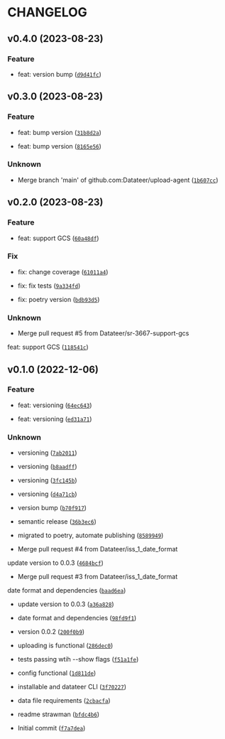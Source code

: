 # CHANGELOG



## v0.4.0 (2023-08-23)

### Feature

* feat: version bump ([`d9d41fc`](https://github.com/Datateer/upload-agent/commit/d9d41fc5a58bdc233d4d071cee855ba04bec646d))


## v0.3.0 (2023-08-23)

### Feature

* feat: bump version ([`31b8d2a`](https://github.com/Datateer/upload-agent/commit/31b8d2aff08a125380d22c338b92b9566856bf7e))

* feat: bump version ([`8165e56`](https://github.com/Datateer/upload-agent/commit/8165e56447ee0fc93a0e45c7d5b3fbe896afa318))

### Unknown

* Merge branch &#39;main&#39; of github.com:Datateer/upload-agent ([`1b607cc`](https://github.com/Datateer/upload-agent/commit/1b607cccaae189e0704e9a96d23deee8d85c34d7))


## v0.2.0 (2023-08-23)

### Feature

* feat: support GCS ([`60a48df`](https://github.com/Datateer/upload-agent/commit/60a48df2344a58de32467b6c7a19467d634f0985))

### Fix

* fix: change coverage ([`61011a4`](https://github.com/Datateer/upload-agent/commit/61011a4fead65c4ca06c9f80868a36bca286ca39))

* fix: fix tests ([`9a334fd`](https://github.com/Datateer/upload-agent/commit/9a334fd4ea89d52ce4726eecac1435083a013430))

* fix: poetry version ([`bdb93d5`](https://github.com/Datateer/upload-agent/commit/bdb93d52af9cd29581bc3c5e02cd8f9ba69457ed))

### Unknown

* Merge pull request #5 from Datateer/sr-3667-support-gcs

feat: support GCS ([`118541c`](https://github.com/Datateer/upload-agent/commit/118541c9ca912b9b9e5a35a6ed7f156bba90768a))


## v0.1.0 (2022-12-06)

### Feature

* feat: versioning ([`64ec643`](https://github.com/Datateer/upload-agent/commit/64ec64399a5d5a8558a81f53330d1b3ef5b52ccf))

* feat: versioning ([`ed31a71`](https://github.com/Datateer/upload-agent/commit/ed31a71b03c1fc57d52516db28b830fffdb9e765))

### Unknown

* versioning ([`7ab2011`](https://github.com/Datateer/upload-agent/commit/7ab201108a3499eae964a812759d7093ade3b8ee))

* versioning ([`b8aadff`](https://github.com/Datateer/upload-agent/commit/b8aadfff5e5b76f48d46ad6533a5d3d75cdf4de6))

* versioning ([`3fc145b`](https://github.com/Datateer/upload-agent/commit/3fc145bd8d281cfbca8af15dfd75751564ca3ca3))

* versioning ([`d4a71cb`](https://github.com/Datateer/upload-agent/commit/d4a71cbf169be2e1740f55d49460aa4c0fb1dab9))

* version bump ([`b70f917`](https://github.com/Datateer/upload-agent/commit/b70f917b4f407a63b02b84525d448b0058c9e9e0))

* semantic release ([`36b3ec6`](https://github.com/Datateer/upload-agent/commit/36b3ec66858891b867c1185d0acc3d60ea02d1c8))

* migrated to poetry, automate publishing ([`8589949`](https://github.com/Datateer/upload-agent/commit/858994962cf6a1d1e2bd1bbc360931c8f0342773))

* Merge pull request #4 from Datateer/iss_1_date_format

update version to 0.0.3 ([`4684bcf`](https://github.com/Datateer/upload-agent/commit/4684bcf902d6c54baefb08446252a69612bf15a0))

* Merge pull request #3 from Datateer/iss_1_date_format

date format and dependencies ([`baad6ea`](https://github.com/Datateer/upload-agent/commit/baad6ea72bd8155677ff07dd751b5855b904b66a))

* update version to 0.0.3 ([`a36a828`](https://github.com/Datateer/upload-agent/commit/a36a8289ebe6045e9a67edbc38a7214417ef5b31))

* date format and dependencies ([`98fd9f1`](https://github.com/Datateer/upload-agent/commit/98fd9f1699fd4bb18fc5e5d096c4ba4cfdaa599b))

* version 0.0.2 ([`200f0b9`](https://github.com/Datateer/upload-agent/commit/200f0b914e52644f1182dbbabf893cc8336f43d4))

* uploading is functional ([`286dec0`](https://github.com/Datateer/upload-agent/commit/286dec0ee7e689b2ecf0f4f831a8bfcd5b1f6777))

* tests passing wtih --show flags ([`f51a1fe`](https://github.com/Datateer/upload-agent/commit/f51a1fee5261e6c32391d97fda7bbdc0d7ec5009))

* config functional ([`1d811de`](https://github.com/Datateer/upload-agent/commit/1d811deff42dcc560e7a725cb2786b1a23367368))

* installable and datateer CLI ([`3f70227`](https://github.com/Datateer/upload-agent/commit/3f70227075595b7d38881da5e3ed6ab44fd47627))

* data file requirements ([`2cbacfa`](https://github.com/Datateer/upload-agent/commit/2cbacfad8b93f495442af521d68adf63d685632f))

* readme strawman ([`bfdc4b6`](https://github.com/Datateer/upload-agent/commit/bfdc4b63d15a6e21e925c11c4c8cf41e5248cce1))

* Initial commit ([`f7a7dea`](https://github.com/Datateer/upload-agent/commit/f7a7dea966d0a60627fc5dc26e69ae39faa39c49))
